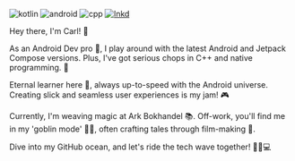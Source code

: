 ![kotlin](https://img.shields.io/badge/Kotlin-0095D5?&style=for-the-badge&logo=kotlin&logoColor=white) ![android](https://img.shields.io/badge/Android-3DDC84?style=for-the-badge&logo=android&logoColor=white) ![cpp]( 	https://img.shields.io/badge/C%2B%2B-00599C?style=for-the-badge&logo=c%2B%2B&logoColor=white) [![lnkd](https://img.shields.io/badge/LinkedIn-0077B5?style=for-the-badge&logo=linkedin&logoColor=white)](https://www.linkedin.com/in/carlfindahl/)

Hey there, I'm Carl! 👋

As an Android Dev pro 🤖, I play around with the latest Android and Jetpack Compose versions. Plus, I've got serious chops in C++ and native programming. 🚀

Eternal learner here 🧠, always up-to-speed with the Android universe. Creating slick and seamless user experiences is my jam! 🎮

Currently, I'm weaving magic at Ark Bokhandel 📚. Off-work, you'll find me in my 'goblin mode' 🧙‍♂️, often crafting tales through film-making 🎥.

Dive into my GitHub ocean, and let's ride the tech wave together! 🏄‍♂️💻
